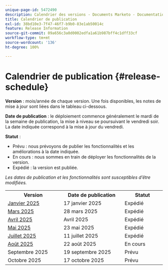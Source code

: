 ```yaml
---
unique-page-id: 5472490
description: Calendrier des versions - Documents Marketo - Documentation du produit
title: Calendrier de publication
exl-id: 38bd10e3-7f47-46f7-b9b0-83e1ab50014c
feature: Release Information
source-git-commit: 09a656c3a0d0002edfa1a61b987bff4c1dff33cf
workflow-type: tm+mt
source-wordcount: '136'
ht-degree: 100%

---
```


# Calendrier de publication {#release-schedule}

**Version** : mois/année de chaque version. Une fois disponibles, les notes de mise à jour sont liées dans le tableau ci-dessous.

**Date de publication** : le déploiement commence généralement le mardi de la semaine de publication, la mise à niveau se poursuivant le vendredi soir. La date indiquée correspond à la mise à jour du vendredi.

**Statut** :

* Prévu : nous prévoyons de publier les fonctionnalités et les améliorations à la date indiquée.
* En cours : nous sommes en train de déployer les fonctionnalités de la version.
* Expédié : la version est publiée.

_Les dates de publication et les fonctionnalités sont susceptibles d’être modifiées._

<table>
 <tbody>
  <tr>
   <th width="250px">Version</th>
   <th width="250px">Date de publication</th>
   <th width="250px">Statut</th>
  </tr>
  <tr>
   <td><a href="/help/marketo/release-notes/previous-releases/2025/release-notes-jan-25.md">Janvier 2025</a></td>
   <td>17 janvier 2025</td>
   <td>Expédié</td>
  </tr>
   <tr>
   <td><a href="/help/marketo/release-notes/previous-releases/2025/release-notes-mar-25.md">Mars 2025</a></td>
   <td>28 mars 2025</td>
   <td>Expédié</td>
  </tr>
  <tr>
   <td><a href="/help/marketo/release-notes/previous-releases/2025/release-notes-apr-25.md">Avril 2025</a></td>
   <td>Avril 2025</td>
   <td>Expédié</td>
  </tr>
  <tr>
   <td><a href="/help/marketo/release-notes/previous-releases/2025/release-notes-may-25.md">Mai 2025</a></td>
   <td>23 mai 2025</td>
   <td>Expédié</td>
  </tr>
  <tr>
   <td><a href="/help/marketo/release-notes/previous-releases/2025/release-notes-may-25.md">Juillet 2025</a></td>
   <td>11 juillet 2025</td>
   <td>Expédié</td>
  </tr>
  <tr>
   <td><a href="/help/marketo/release-notes/current.md">Août 2025</a></td>
   <td>22 août 2025</td>
   <td>En cours</td>
  </tr>
  <tr>
   <td>Septembre 2025</td>
   <td>19 septembre 2025</td>
   <td>Prévu</td>
  </tr>
  <tr>
   <td>Octobre 2025</td>
   <td>17 octobre 2025</td>
   <td>Prévu</td>
  </tr>
 </tbody>
</table>
